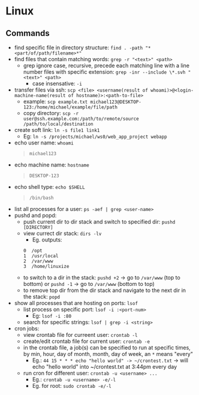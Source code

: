 # Linux

## Commands
- find specific file in directory structure: `find . -path "*<part/of/path/filename>*"`
- find files that contain matching words: `grep -r "<text>" <path>`
  - grep ignore case, recursive, precede each matching line with a line number files with specific extension: `grep -inr --include \*.svh "<text>" <path>`
    - case insensative: `-i`
- transfer files via ssh: `scp <file> <username(result of whoami)>@<login-machine-name(result of hostname)>:<path-to-file>`
  - example: `scp example.txt michael123@DESKTOP-123:/home/michael/example/file/path`
  - copy directory: `scp -r user@ssh.example.com:/path/to/remote/source /path/to/local/destination`
- create soft link: `ln -s file1 link1`
  - Eg: `ln -s /projects/michael/ws0/web_app_project webapp`
- echo user name: `whoami`
  > `michael123`
- echo machine name: `hostname`
  > `DESKTOP-123`
- echo shell type: `echo $SHELL`
  > `/bin/bash`
- list all processes for a user: `ps -aef | grep <user-name>`
- pushd and popd:
  - push current dir to dir stack and switch to specified dir: `pushd [DIRECTORY]`
  - view currect dir stack: `dirs -lv`
    - Eg. outputs:
    ```
    0  /opt
    1  /usr/local
    2  /var/www
    3  /home/linuxize
    ```
  - to switch to a dir in the stack: `pushd +2` -> go to `/var/www` (top to bottom) or `pushd -1` -> go to `/var/www` (bottom to top)
  - to remove top dir from the dir stack and navigate to the next dir in the stack: `popd`
- show all processes that are hosting on ports: `lsof`
  - list process on specific port: `lsof -i :<port-num>`
    - Eg: `lsof -i :80`
  - search for specific strings: `lsof | grep -i <string>`
- cron jobs:
  - view crontab file for curreent user: `crontab -l`
  - create/edit crontab file for current user: `crontab -e`
  - in the crontab file, a job(s) can be specified to run at specific times, by min, hour, day of month, month, day of week, an `*` means "every"
    - Eg.: `44 15 * * * echo "hello world" -> ~/crontest.txt` -> will echo "hello world" into ~/crontest.txt at 3:44pm every day
  - run cron for different user: `crontab -u <username> ...`
    - Eg.: `crontab -u <username> -e/-l`
    - Eg. for root: `sudo crontab -e/-l`
